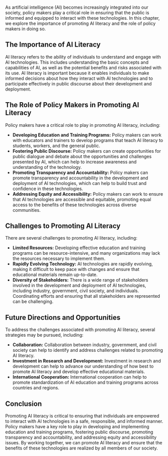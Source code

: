 
As artificial intelligence (AI) becomes increasingly integrated into our society, policy makers play a critical role in ensuring that the public is informed and equipped to interact with these technologies. In this chapter, we explore the importance of promoting AI literacy and the role of policy makers in doing so.

The Importance of AI Literacy
-----------------------------

AI literacy refers to the ability of individuals to understand and engage with AI technologies. This includes understanding the basic concepts and capabilities of AI, as well as the potential benefits and risks associated with its use. AI literacy is important because it enables individuals to make informed decisions about how they interact with AI technologies and to participate effectively in public discourse about their development and deployment.

The Role of Policy Makers in Promoting AI Literacy
--------------------------------------------------

Policy makers have a critical role to play in promoting AI literacy, including:

* **Developing Education and Training Programs:** Policy makers can work with educators and trainers to develop programs that teach AI literacy to students, workers, and the general public.
* **Fostering Public Discourse:** Policy makers can create opportunities for public dialogue and debate about the opportunities and challenges presented by AI, which can help to increase awareness and understanding of the technology.
* **Promoting Transparency and Accountability:** Policy makers can promote transparency and accountability in the development and deployment of AI technologies, which can help to build trust and confidence in these technologies.
* **Addressing Equity and Accessibility:** Policy makers can work to ensure that AI technologies are accessible and equitable, promoting equal access to the benefits of these technologies across diverse communities.

Challenges to Promoting AI Literacy
-----------------------------------

There are several challenges to promoting AI literacy, including:

* **Limited Resources:** Developing effective education and training programs can be resource-intensive, and many organizations may lack the resources necessary to implement them.
* **Rapidly Evolving Technology:** AI technologies are rapidly evolving, making it difficult to keep pace with changes and ensure that educational materials remain up-to-date.
* **Diversity of Stakeholders:** There is a wide range of stakeholders involved in the development and deployment of AI technologies, including industry, government, civil society, and individuals. Coordinating efforts and ensuring that all stakeholders are represented can be challenging.

Future Directions and Opportunities
-----------------------------------

To address the challenges associated with promoting AI literacy, several strategies may be pursued, including:

* **Collaboration:** Collaboration between industry, government, and civil society can help to identify and address challenges related to promoting AI literacy.
* **Investment in Research and Development:** Investment in research and development can help to advance our understanding of how best to promote AI literacy and develop effective educational materials.
* **International Cooperation:** International cooperation can help to promote standardization of AI education and training programs across countries and regions.

Conclusion
----------

Promoting AI literacy is critical to ensuring that individuals are empowered to interact with AI technologies in a safe, responsible, and informed manner. Policy makers have a key role to play in developing and implementing education and training programs, fostering public discourse, promoting transparency and accountability, and addressing equity and accessibility issues. By working together, we can promote AI literacy and ensure that the benefits of these technologies are realized by all members of our society.
